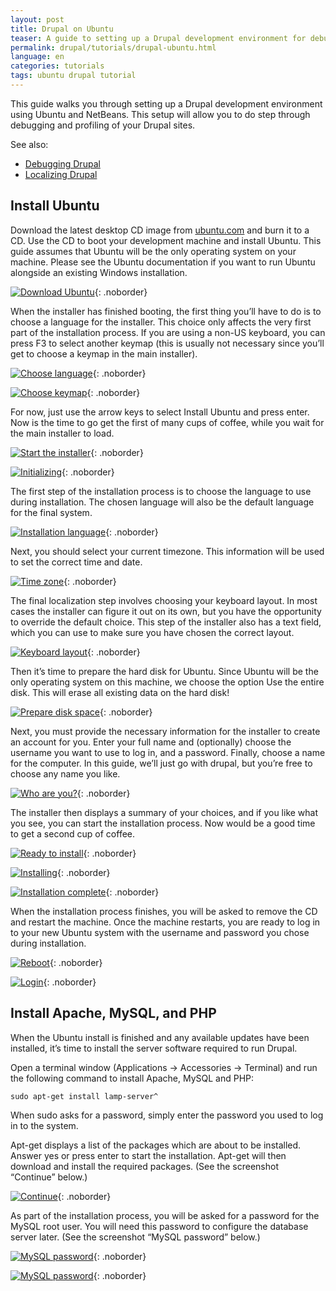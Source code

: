 ```yaml
---
layout: post
title: Drupal on Ubuntu
teaser: A guide to setting up a Drupal development environment for debugging and profiling with NetBeans and Xdebug.
permalink: drupal/tutorials/drupal-ubuntu.html
language: en
categories: tutorials
tags: ubuntu drupal tutorial
---
```


This guide walks you through setting up a Drupal development environment using Ubuntu and NetBeans. This setup will allow you to do step through debugging and profiling of your Drupal sites.

See also:

* [Debugging Drupal](/drupal/tutorials/debugging-drupal.html)
* [Localizing Drupal](/drupal/tutorials/localizing-drupal.html)

## Install Ubuntu

Download the latest desktop CD image from [ubuntu.com](http://www.ubuntu.com) and burn it to a CD. Use the CD to boot your development machine and install Ubuntu. This guide assumes that Ubuntu will be the only operating system on your machine. Please see the Ubuntu documentation if you want to run Ubuntu alongside an existing Windows installation.

[![Download Ubuntu](/img/tutorials/drupal-ubuntu/01-download-ubuntu.png)](/img/tutorials/drupal-ubuntu/01-download-ubuntu.png){: .noborder}

When the installer has finished booting, the first thing you’ll have to do is to choose a language for the installer. This choice only affects the very first part of the installation process. If you are using a non-US keyboard, you can press F3 to select another keymap (this is usually not necessary since you’ll get to choose a keymap in the main installer).

[![Choose language](/img/tutorials/drupal-ubuntu/02-ubuntu-language.png)](/img/tutorials/drupal-ubuntu/02-ubuntu-language.png){: .noborder}

[![Choose keymap](/img/tutorials/drupal-ubuntu/03-ubuntu-keymap.png)](/img/tutorials/drupal-ubuntu/03-ubuntu-keymap.png){: .noborder}

For now, just use the arrow keys to select Install Ubuntu and press enter. Now is the time to go get the first of many cups of coffee, while you wait for the main installer to load.

[![Start the installer](/img/tutorials/drupal-ubuntu/04-ubuntu-install.png)](/img/tutorials/drupal-ubuntu/04-ubuntu-install.png){: .noborder}

[![Initializing](/img/tutorials/drupal-ubuntu/05-ubuntu-working.png)](/img/tutorials/drupal-ubuntu/05-ubuntu-working.png){: .noborder}

The first step of the installation process is to choose the language to use during installation. The chosen language will also be the default language for the final system.

[![Installation language](/img/tutorials/drupal-ubuntu/06-ubuntu-wiz-1.png)](/img/tutorials/drupal-ubuntu/06-ubuntu-wiz-1.png){: .noborder}

Next, you should select your current timezone. This information will be used to set the correct time and date.

[![Time zone](/img/tutorials/drupal-ubuntu/07-ubuntu-wiz-2.png)](/img/tutorials/drupal-ubuntu/07-ubuntu-wiz-2.png){: .noborder}

The final localization step involves choosing your keyboard layout. In most cases the installer can figure it out on its own, but you have the opportunity to override the default choice. This step of the installer also has a text field, which you can use to make sure you have chosen the correct layout.

[![Keyboard layout](/img/tutorials/drupal-ubuntu/08-ubuntu-wiz-3.png)](/img/tutorials/drupal-ubuntu/08-ubuntu-wiz-3.png){: .noborder}

Then it’s time to prepare the hard disk for Ubuntu. Since Ubuntu will be the only operating system on this machine, we choose the option Use the entire disk. This will erase all existing data on the hard disk!

[![Prepare disk space](/img/tutorials/drupal-ubuntu/09-ubuntu-wiz-4.png)](/img/tutorials/drupal-ubuntu/09-ubuntu-wiz-4.png){: .noborder}

Next, you must provide the necessary information for the installer to create an account for you. Enter your full name and (optionally) choose the username you want to use to log in, and a password. Finally, choose a name for the computer. In this guide, we’ll just go with drupal, but you’re free to choose any name you like.

[![Who are you?](/img/tutorials/drupal-ubuntu/10-ubuntu-wiz-5.png)](/img/tutorials/drupal-ubuntu/10-ubuntu-wiz-5.png){: .noborder}

The installer then displays a summary of your choices, and if you like what you see, you can start the installation process. Now would be a good time to get a second cup of coffee.

[![Ready to install](/img/tutorials/drupal-ubuntu/11-ubuntu-wiz-6.png)](/img/tutorials/drupal-ubuntu/11-ubuntu-wiz-6.png){: .noborder}

[![Installing](/img/tutorials/drupal-ubuntu/12-ubuntu-installing.png)](/img/tutorials/drupal-ubuntu/12-ubuntu-installing.png){: .noborder}

[![Installation complete](/img/tutorials/drupal-ubuntu/13-ubuntu-installation-complete.png)](/img/tutorials/drupal-ubuntu/13-ubuntu-installation-complete.png){: .noborder}

When the installation process finishes, you will be asked to remove the CD and restart the machine. Once the machine restarts, you are ready to log in to your new Ubuntu system with the username and password you chose during installation.

[![Reboot](/img/tutorials/drupal-ubuntu/14-ubuntu-remove-disc.png)](/img/tutorials/drupal-ubuntu/14-ubuntu-remove-disc.png){: .noborder}

[![Login](/img/tutorials/drupal-ubuntu/15-ubuntu-login.png)](/img/tutorials/drupal-ubuntu/15-ubuntu-login.png){: .noborder}

## Install Apache, MySQL, and PHP

When the Ubuntu install is finished and any available updates have been installed, it’s time to install the server software required to run Drupal.

Open a terminal window (Applications → Accessories → Terminal) and run the following command to install Apache, MySQL and PHP:

    sudo apt-get install lamp-server^

When sudo asks for a password, simply enter the password you used to log in to the system.

Apt-get displays a list of the packages which are about to be installed. Answer yes or press enter to start the installation. Apt-get will then download and install the required packages. (See the screenshot “Continue” below.)

[![Continue](/img/tutorials/drupal-ubuntu/16-stack-continue.png)](/img/tutorials/drupal-ubuntu/16-stack-continue.png){: .noborder}

As part of the installation process, you will be asked for a password for the MySQL root user. You will need this password to configure the database server later. (See the screenshot “MySQL password” below.)

[![MySQL password](/img/tutorials/drupal-ubuntu/17-stack-mysql-1.png)](/img/tutorials/drupal-ubuntu/17-stack-mysql-1.png){: .noborder}

[![MySQL password](/img/tutorials/drupal-ubuntu/17-stack-mysql-2.png)](/img/tutorials/drupal-ubuntu/17-stack-mysql-2.png){: .noborder}

